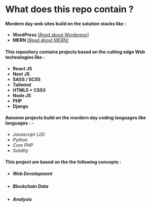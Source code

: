 # What does this repo contain ?


#### Mordern day web sites build on the solution stacks like :
- **WordPress** [[Read about Wordpress]](https://en.wikipedia.org/wiki/WordPress "[Read about Wordpress]")
- **MERN** [[Read about MERN]](https://en.wikipedia.org/wiki/MEAN_(solution_stack) "[Read about MERN]")

#### This repository contains projects based on the cutting edge Web technologies like :

- **React** **JS**
- **Next JS**
- **SASS / SCSS**
- **Tailwind**
- **HTML5 + CSS3**
- **Node JS**
- **PHP**
- **Django**

#### Awsome projects build on the mordern day coding languages like languages : - 
- *Javascript (JS)*
- *Python*
- *Core PHP*
- *Solidity*

#### This project are based on the the following concepts :
- ##### Web Development
- ##### Blockchain Data
- ##### Analysis
